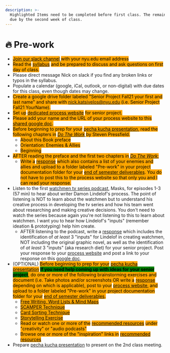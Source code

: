 ```yaml
---
description: >-
  Highlighted Items need to be completed before first class. The remainder is
  due by the second week of class.
---
```


# 🔥 Pre-work

* [<mark style="background-color:orange;">Join our slack channel</mark> ](https://idmspsp2022.slack.com/archives/C02UETWV52L)<mark style="background-color:orange;">with your nyu.edu email address</mark>
* <mark style="background-color:orange;">Read the</mark> [<mark style="background-color:orange;">syllabus</mark>](./) <mark style="background-color:orange;">and be prepared to discuss and ask questions on first day of class.</mark> &#x20;
* Please direct message Nick on slack if you find any broken links or typos in the syllabus.
* Populate a calendar (google, iCal, outlook, or non-digital) with due dates for this class, even though dates may change.
* <mark style="background-color:orange;">Create a google drive folder labeled "Senior Project Fall21 your first and last name" and share with nick.katsivelos@nyu.edu (i.e. Senior Project Fall21 YourName).</mark>
* <mark style="background-color:orange;">Set up</mark> [<mark style="background-color:orange;">dedicated process website</mark>](website.md) <mark style="background-color:orange;">for senior project.</mark>
* <mark style="background-color:orange;">Please add your name and the URL of your process website to this</mark> [<mark style="background-color:orange;">shared google doc</mark>](https://docs.google.com/document/d/1OcgV14fQ-5CF06pYlxactQf4kqYFKBWtfOupdwr-h5s/edit?usp=sharing)<mark style="background-color:orange;">.</mark>
* <mark style="background-color:orange;">Before beginning to prep for your</mark> [<mark style="background-color:orange;">pecha kucha presentation</mark>](pecha\_kucha.md)<mark style="background-color:orange;">, read the following chapters in</mark> [_<mark style="background-color:orange;">Do The Work</mark>_ <mark style="background-color:orange;"></mark><mark style="background-color:orange;"></mark> ](https://blackirishbooks.com/product/do-the-work/)<mark style="background-color:orange;">by Steven Pressfield.</mark> &#x20;
  * <mark style="background-color:orange;">About this Book preface</mark>
  * <mark style="background-color:orange;">Orientation: Enemies & Allies</mark>
  * <mark style="background-color:orange;">Beginning</mark>
* <mark style="background-color:orange;">AFTER reading the preface and the first two chapters in</mark>[ <mark style="background-color:orange;"></mark> <mark style="background-color:orange;"></mark>_<mark style="background-color:orange;">Do The Work</mark>_<mark style="background-color:orange;">:</mark>](https://www.amazon.com/Do-Work-Steven-Pressfield-ebook/dp/B00NK0MJBK)<mark style="background-color:orange;"></mark>
  * <mark style="background-color:orange;">Write a</mark> [<mark style="background-color:orange;">response</mark>](../assignments/responses.md) <mark style="background-color:orange;">which also contains a list of your enemies and allies and upload to a folder labeled "Pre-work" in your project documentation folder for your</mark> [<mark style="background-color:orange;">end of semester deliverables</mark>](../end\_of\_semester\_deliverables/)<mark style="background-color:orange;">. You do not have to post this to the process website so that only you and I can read your response.</mark>
* Listen to the first [watchmen tv series podcast](https://www.hbo.com/watchmen/watchmen-listen-to-official-podcast), Masks, for episodes 1-3 (57 min) to hear about writer Damon Lindelof's process. The point of listening is NOT to learn about the watchmen but to understand his creative process in developing the tv series and how his team went about researching and making creative decisions. You don't need to watch the series because again you're not listening to this to learn about watchmen. I want you to hear how Lindelof's "inputs" (remember ideation & prototyping) help him create.
  * AFTER listening to the podcast, write a [response](../assignments/responses.md) which includes the identification of _at least_ 3 "inputs" for Lindelof in creating watchmen, NOT including the original graphic novel, as well as the identification of _at least_ 3 "inputs" (aka research diet) for your senior project. Post your response to your [process website](website.md) and post a link to your response on this [google doc](https://docs.google.com/document/d/1wHaH\_ytbwvz8WO1-h-0mByGPXTLDCKLRHbA8N-UfVBc/edit?usp=sharing).&#x20;
* (OPTIONAL) <mark style="background-color:orange;">Before beginning to prep for your</mark> [<mark style="background-color:orange;">pecha kucha presentation</mark>](pecha\_kucha.md) <mark style="background-color:green;">**If you need help coming up with ideas for your senior project**</mark><mark style="background-color:orange;">, do one or more of the following brainstorming exercises and document (i.e. Take photos and/or screenshots OR write a</mark> [<mark style="background-color:orange;">response</mark>](../assignments/responses.md) <mark style="background-color:orange;">depending on which is applicable), post to your</mark> [<mark style="background-color:orange;">process website</mark>](website.md)<mark style="background-color:orange;">, and upload to a folder labeled "Pre-work" in your project documentation folder for your</mark> [<mark style="background-color:orange;">end of semester deliverables</mark>](../end\_of\_semester\_deliverables/)<mark style="background-color:orange;">.</mark>
  * <mark style="background-color:orange;"></mark>[<mark style="background-color:orange;">Free Writing, Word Lists & Mind Maps</mark>](../brainstorming/free-writing-word-lists-and-mind-maps.md)<mark style="background-color:orange;"></mark>
  * <mark style="background-color:orange;"></mark>[<mark style="background-color:orange;">SCAMPER Technique</mark>](http://www.mindtools.com/pages/article/newCT\_02.htm)<mark style="background-color:orange;"></mark>
  * <mark style="background-color:orange;"></mark>[<mark style="background-color:orange;">Card Sorting Technique</mark>](../brainstorming/card\_sorting.md)<mark style="background-color:orange;"></mark>
  * <mark style="background-color:orange;"></mark>[<mark style="background-color:orange;">Storytelling Exercise</mark>](../brainstorming/storytelling\_exercise.md)<mark style="background-color:orange;"></mark>
  * <mark style="background-color:orange;">Read or watch one or more of the</mark> [<mark style="background-color:orange;">recommended resources</mark>](../recommended\_resources.md) <mark style="background-color:orange;">under "creativity" or "audio podcasts"</mark>
  * <mark style="background-color:orange;">Browse one or more of the "inspiration" links in</mark> [<mark style="background-color:orange;">recommended resources</mark>](../recommended\_resources.md)<mark style="background-color:orange;"></mark>
* Prepare [pecha kucha presentation](pecha\_kucha.md) to present on the 2nd class meeting.
